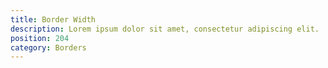 ```yaml
---
title: Border Width
description: Lorem ipsum dolor sit amet, consectetur adipiscing elit.
position: 204
category: Borders
---
```

